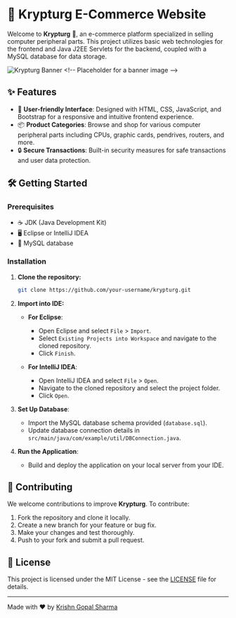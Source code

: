 # 🚀 Krypturg E-Commerce Website

Welcome to **Krypturg** 🎉, an e-commerce platform specialized in selling computer peripheral parts. This project utilizes basic web technologies for the frontend and Java J2EE Servlets for the backend, coupled with a MySQL database for data storage.

![Krypturg Banner]([https://via.placeholder.com/1000x300.png?text=Krypturg+E-Commerce+Website](https://media.istockphoto.com/id/483147081/photo/futuristic-circuit-board-blue-with-electrons.jpg?s=612x612&w=0&k=20&c=cOlFe3m-qcm4zTmCKxVmX4huAlW9mpwaR2oPZhZjqK0=)) <!-- Placeholder for a banner image -->

## ✨ Features

- 🌟 **User-friendly Interface**: Designed with HTML, CSS, JavaScript, and Bootstrap for a responsive and intuitive frontend experience.
- 📦 **Product Categories**: Browse and shop for various computer peripheral parts including CPUs, graphic cards, pendrives, routers, and more.
- 🔒 **Secure Transactions**: Built-in security measures for safe transactions and user data protection.

## 🛠️ Getting Started

### Prerequisites

- ☕ JDK (Java Development Kit)
- 🖥️ Eclipse or IntelliJ IDEA
- 🐬 MySQL database

### Installation

1. **Clone the repository:**
   ```sh
   git clone https://github.com/your-username/krypturg.git

2. **Import into IDE:**

   - **For Eclipse**:
     - Open Eclipse and select `File` > `Import`.
     - Select `Existing Projects into Workspace` and navigate to the cloned repository.
     - Click `Finish`.
   
   - **For IntelliJ IDEA**:
     - Open IntelliJ IDEA and select `File` > `Open`.
     - Navigate to the cloned repository and select the project folder.
     - Click `Open`.

3. **Set Up Database**:

   - Import the MySQL database schema provided (`database.sql`).
   - Update database connection details in `src/main/java/com/example/util/DBConnection.java`.

4. **Run the Application**:

   - Build and deploy the application on your local server from your IDE.

## 🤝 Contributing

We welcome contributions to improve **Krypturg**. To contribute:

1. Fork the repository and clone it locally.
2. Create a new branch for your feature or bug fix.
3. Make your changes and test thoroughly.
4. Push to your fork and submit a pull request.

## 📜 License

This project is licensed under the MIT License - see the [LICENSE](LICENSE) file for details.

---

Made with ❤️ by [Krishn Gopal Sharma](https://github.com/KrishnGopalSharma)
